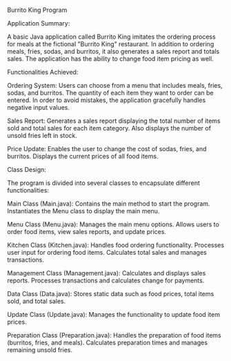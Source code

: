 Burrito King Program

Application Summary:

A basic Java application called Burrito King imitates the ordering process for meals at the fictional "Burrito King" restaurant. In addition to ordering meals, fries, sodas, and burritos, it also generates a sales report and totals sales. The application has the ability to change food item pricing as well.

Functionalities Achieved:

Ordering System: Users can choose from a menu that includes meals, fries, sodas, and burritos. The quantity of each item they want to order can be entered. In order to avoid mistakes, the application gracefully handles negative input values.

Sales Report: Generates a sales report displaying the total number of items sold and total sales for each item category. Also displays the number of unsold fries left in stock.

Price Update: Enables the user to change the cost of sodas, fries, and burritos. Displays the current prices of all food items.

Class Design:

The program is divided into several classes to encapsulate different functionalities:

Main Class (Main.java): Contains the main method to start the program. Instantiates the Menu class to display the main menu.

Menu Class (Menu.java): Manages the main menu options. Allows users to order food items, view sales reports, and update prices.

Kitchen Class (Kitchen.java): Handles food ordering functionality. Processes user input for ordering food items. Calculates total sales and manages transactions.

Management Class (Management.java): Calculates and displays sales reports. Processes transactions and calculates change for payments.

Data Class (Data.java): Stores static data such as food prices, total items sold, and total sales.

Update Class (Update.java): Manages the functionality to update food item prices.

Preparation Class (Preparation.java): Handles the preparation of food items (burritos, fries, and meals). Calculates preparation times and manages remaining unsold fries.
